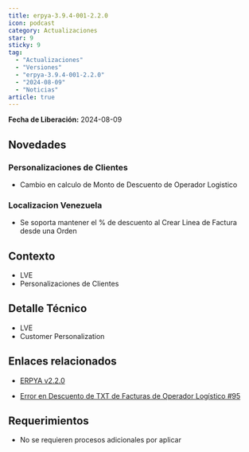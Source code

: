 ```yaml
---
title: erpya-3.9.4-001-2.2.0
icon: podcast
category: Actualizaciones
star: 9
sticky: 9
tag:
  - "Actualizaciones"
  - "Versiones"
  - "erpya-3.9.4-001-2.2.0"
  - "2024-08-09"
  - "Noticias"
article: true
---
```


**Fecha de Liberación:** 2024-08-09

## Novedades

### Personalizaciones de Clientes

- Cambio en calculo de Monto de Descuento de Operador Logistico

### Localizacion Venezuela

- Se soporta mantener el % de descuento al Crear Linea de Factura desde una Orden

## Contexto

- LVE
- Personalizaciones de Clientes

## Detalle Técnico

- LVE
- Customer Personalization

## Enlaces relacionados

- [ERPYA v2.2.0](https://github.com/erpya/adempiere_patch_zk/releases/tag/2.2.0)

- [Error en Descuento de TXT de Facturas de Operador Logístico #95](https://github.com/erpcya/Control-NATULAC/issues/95)

## Requerimientos

- No se requieren procesos adicionales por aplicar

